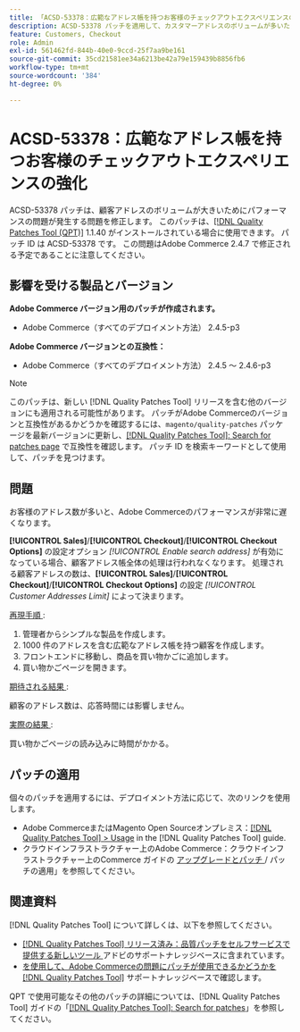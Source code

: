 ```yaml
---
title: 「ACSD-53378：広範なアドレス帳を持つお客様のチェックアウトエクスペリエンスの向上」
description: ACSD-53378 パッチを適用して、カスタマーアドレスのボリュームが多いためにパフォーマンスの問題が発生するAdobe Commerceの問題を修正します。
feature: Customers, Checkout
role: Admin
exl-id: 561462fd-844b-40e0-9ccd-25f7aa9be161
source-git-commit: 35cd21581ee34a6213be42a79e159439b8856fb6
workflow-type: tm+mt
source-wordcount: '384'
ht-degree: 0%

---
```


# ACSD-53378：広範なアドレス帳を持つお客様のチェックアウトエクスペリエンスの強化

ACSD-53378 パッチは、顧客アドレスのボリュームが大きいためにパフォーマンスの問題が発生する問題を修正します。 このパッチは、[[!DNL Quality Patches Tool (QPT)]](/help/announcements/adobe-commerce-announcements/magento-quality-patches-released-new-tool-to-self-serve-quality-patches.md) 1.1.40 がインストールされている場合に使用できます。 パッチ ID は ACSD-53378 です。 この問題はAdobe Commerce 2.4.7 で修正される予定であることに注意してください。

## 影響を受ける製品とバージョン

**Adobe Commerce バージョン用のパッチが作成されます。**

* Adobe Commerce（すべてのデプロイメント方法） 2.4.5-p3

**Adobe Commerce バージョンとの互換性：**

* Adobe Commerce（すべてのデプロイメント方法） 2.4.5 ～ 2.4.6-p3

>[!NOTE]
>
>このパッチは、新しい [!DNL Quality Patches Tool] リリースを含む他のバージョンにも適用される可能性があります。 パッチがAdobe Commerceのバージョンと互換性があるかどうかを確認するには、`magento/quality-patches` パッケージを最新バージョンに更新し、[[!DNL Quality Patches Tool]: Search for patches page](https://experienceleague.adobe.com/tools/commerce-quality-patches/index.html?lang=ja) で互換性を確認します。 パッチ ID を検索キーワードとして使用して、パッチを見つけます。

## 問題

お客様のアドレス数が多いと、Adobe Commerceのパフォーマンスが非常に遅くなります。

**[!UICONTROL Sales]**/**[!UICONTROL Checkout]**/**[!UICONTROL Checkout Options]** の設定オプション *[!UICONTROL Enable search address]* が有効になっている場合、顧客アドレス帳全体の処理は行われなくなります。 処理される顧客アドレスの数は、**[!UICONTROL Sales]**/**[!UICONTROL Checkout]**/**[!UICONTROL Checkout Options]** の設定 *[!UICONTROL Customer Addresses Limit]* によって決まります。

<u> 再現手順 </u>:

1. 管理者からシンプルな製品を作成します。
1. 1000 件のアドレスを含む広範なアドレス帳を持つ顧客を作成します。
1. フロントエンドに移動し、商品を買い物かごに追加します。
1. 買い物かごページを開きます。

<u> 期待される結果 </u>:

顧客のアドレス数は、応答時間には影響しません。

<u> 実際の結果 </u>:

買い物かごページの読み込みに時間がかかる。

## パッチの適用

個々のパッチを適用するには、デプロイメント方法に応じて、次のリンクを使用します。

* Adobe CommerceまたはMagento Open Sourceオンプレミス：[[!DNL Quality Patches Tool] > Usage](https://experienceleague.adobe.com/docs/commerce-operations/tools/quality-patches-tool/usage.html?lang=ja) in the [!DNL Quality Patches Tool] guide.
* クラウドインフラストラクチャー上のAdobe Commerce：クラウドインフラストラクチャー上のCommerce ガイドの [ アップグレードとパッチ ](https://experienceleague.adobe.com/docs/commerce-cloud-service/user-guide/develop/upgrade/apply-patches.html?lang=ja)/ パッチの適用」を参照してください。

## 関連資料

[!DNL Quality Patches Tool] について詳しくは、以下を参照してください。

* [[!DNL Quality Patches Tool]  リリース済み：品質パッチをセルフサービスで提供する新しいツール ](/help/announcements/adobe-commerce-announcements/magento-quality-patches-released-new-tool-to-self-serve-quality-patches.md) アドビのサポートナレッジベースに含まれています。
* [ を使用して、Adobe Commerceの問題にパッチが使用できるかどうかを  [!DNL Quality Patches Tool]](/help/support-tools/patches-available-in-qpt-tool/check-patch-for-magento-issue-with-magento-quality-patches.md) サポートナレッジベースで確認します。

QPT で使用可能なその他のパッチの詳細については、[!DNL Quality Patches Tool] ガイドの「[[!DNL Quality Patches Tool]: Search for patches](https://experienceleague.adobe.com/tools/commerce-quality-patches/index.html?lang=ja)」を参照してください。
